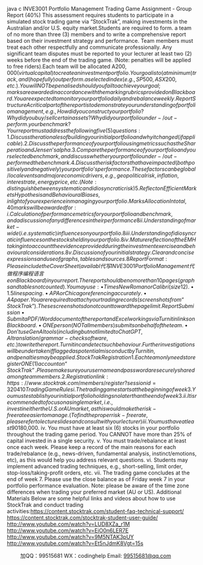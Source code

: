 java c
INVE3001 Portfolio Management 
Trading Game Assignment - Group Report (40%) This assessment requires students to participate in a simulated stock trading game via “StockTrak”, making investments in the Australian and/or U.S. equity market.Students are required to form. a team of no more than three (3) members and to write a comprehensive report based on their investment strategy and performance. Team members must treat each other respectfully and communicate professionally. Any significant team disputes must be reported to your lecturer at least two (2) weeks before the end of the trading game. (Note: penalties will be applied to free riders).Each team will be allocated A$200,000 (virtual capital) to create an investment portfolio. Your goal is to (at minimum) track, and (hopefully) outperform. a selected index (e.g., SP 500, ASX 200, etc.). You will NOT be penalised should you fail to achieve your goal; marks are awarded in accordance with the marking rubrics provided on Blackboard.You are expected to monitor your portfolio daily and rebalance weekly.Report Structure A critical part of the report is to demonstrate your understanding of portfolio management, e.g., How did you construct your portfolio? Why did you buy/sell certain assets? Why did your portfolio under-/out-perform. your benchmark? Your report must address the following five (5) questions:1. Discuss the rationales of building your initial portfolio and why it changed (if applicable).2. Discuss the performance of your portfolio using metrics such as the Sharpe ratio and Jensen’s alpha.3. Compare the performance of your portfolio and your selected benchmark, and discuss whether your portfolio under-/out-performed the benchmark.4. Discuss the risk factors that have impacted (both positively and negatively) your portfolio’s performance. These factors can be global/local events and major economic drivers, e.g., geopolitical risk, inflation, interest rate, energy price, etc. (Note: distinguish between systematic and idiosyncratic risk)5. Reflect on Efficient Markets Hypothesis and Behavioural Biases, in light of your experience in managing your portfolio.Marks Allocation 
In total, 40 marks will be awarded for: i. Calculation of performance metrics for your portfolio and benchmark, and a discussion of any differences in their performance 8 ii. Understanding of market-wide (i.e. systematic) influences on your portfolio. 8 iii. Understanding of idiosyncratic influences on the stocks held in your portfolio. 8 iv. Mature reflection of the EMH taking into account the evidence provided during the investment exercise and behavioural considerations. 8 v. Discussion of your initial strategy. Clear and concise expressions and use of graphs, tables and sources.  8 
Report Format: Please include the Cover Sheet (availabl代 写INVE3001 Portfolio Management
代做程序编程语言e on Blackboard) in your report.The report should be no more than 10 pages (graphs and tables not counted). You may use:• Times New Roman or Calibri (size 12).• 1.5 line spacing.• APA or Chicago referencing accurately.• A4 paper.You are required to attach your trading records (screenshots from “StockTrak”). These screenshots do not count toward the page limit.Report Submission • Submit a PDF/Word document of the report and Excel workings via Turnitin links on Blackboard.• ONE person (NOT all members) submits on behalf of the team.• Don’t use GenAI tools (including but not limited to ChatGPT, AI translation/grammar-check software, etc.) to write the report. Turnitin can detect such behaviour. Further investigations will be undertaken if flagged as potential misconduct by Turnitin, and penalties may be applied. 
StockTrak Registration 1. Each team only needs to register ONE (1) account on “StockTrak”. Please make sure your username and password are securely shared among team members.2. Registration link: https://www.stocktrak.com/members/register?sessionid=320410 Trading Game Rules 
i. The trading game starts at the beginning of week 3. You must establish your initial portfolio holdings no later than the end of week 3.
ii. It is recommended to focus on a single market, i.e., invest in either the U.S. or AU market, as this would make the risk-free rate easier to manage. (To find the proper risk-free rate, please refer to lecture slides and consult with your lecturer)
iii. You must have at least 90% of capital invested, i.e., A$180,000.
iv. You must have at least six (6) stocks in your portfolio throughout the trading game period. You CANNOT have more than 25% of capital invested in a single security.
v. You must trade/rebalance at least once each week. Please keep a record of the main reasons for each trade/rebalance (e.g., news-driven, fundamental analysis, instinct/emotions, etc), as this would help you address relevant questions.
vi. Students may implement advanced trading techniques, e.g., short-selling, limit order, stop-loss/taking-profit orders, etc.
vii. The trading game concludes at the end of week 7. Please use the close balance as of Friday week 7 in your portfolio performance evaluation.
Note: please be aware of the time zone differences when trading your preferred market (AU or US).
Additional Materials 
Below are some helpful links and videos about how to use StockTrak and conduct trading activities:https://content.stocktrak.com/student-faq-technical-support/ https://content.stocktrak.com/stocktrak-student-user-guide/ http://www.youtube.com/watch?v=LUD8XZa_r1M http://www.youtube.com/watch?v=EiO0n6LER7E http://www.youtube.com/watch?v=9M5NTAK3pUY http://www.youtube.com/watch?v=Et5nJdmK8Vgt=15s 

         
加QQ：99515681  WX：codinghelp  Email: 99515681@qq.com
